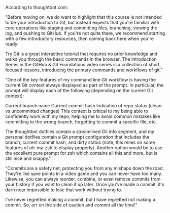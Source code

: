 

According to thoughtbot.com:

"Before moving on, we do want to highlight that this course is not intended to be your introduction to Git, but instead expects that you're familiar with core operations like staging and committing files, branching, viewing the log, and pushing to GitHub. If you're not quite there, we recommend starting with a few introductory resources, then coming back here when you're ready:

Try Git is a great interactive tutorial that requires no prior knowledge and walks you through the basic commands in the browser.
The Introduction Series in the GitHub & Git Foundations video series is a collection of short, focused lessons, introducing the primary commands and workflows of git."


"One of the key features of my command line Git workflow is having the current Git context always displayed as part of the prompt. In particular, the prompt will display each of the following (depending on the current Git context):

Current branch name
Current commit hash
Indication of repo status (clean vs uncommitted changes)
This context is critical to my being able to confidently work with my repo, helping me to avoid common mistakes like committing to the wrong branch, forgetting to commit a specific file, etc.

The thoughtbot dotfiles contain a streamlined Git info segment, and my personal dotfiles contain a Git prompt configuration that includes the branch, current commit hash, and dirty status (note, this relies on some features of oh-my-zsh to display properly). Another option would be to use the excellent pure prompt for zsh which contains all this and more, but is still nice and snappy."

"Commits are a safety net, protecting you from any mishaps down the road. They're like save points in a video game and you can never have too many. Likewise, you can always reorder, combine, or even remove commits from your history if you want to clean it up later. Once you've made a commit, it's darn near impossible to lose that work without trying to.

I've never regretted making a commit, but I have regretted not making a commit. So, err on the side of caution and commit all the time!"